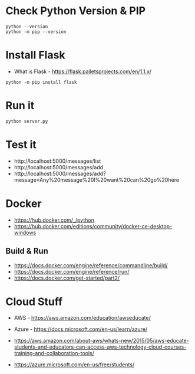 # Check Python Version  & PIP
```
python --version
python -m pip --version
```


# Install Flask
* What is Flask - https://flask.palletsprojects.com/en/1.1.x/

```
python -m pip install flask
```

# Run it
```
python server.py
```


# Test it
* http://localhost:5000/messages/list
* http://localhost:5000/messages/add
* http://localhost:5000/messages/add?message=Any%20message%20I%20want%20can%20go%20here

# Docker
* https://hub.docker.com/_/python
* https://hub.docker.com/editions/community/docker-ce-desktop-windows

## Build & Run
* https://docs.docker.com/engine/reference/commandline/build/
* https://docs.docker.com/engine/reference/run/
* https://docs.docker.com/get-started/part2/



# Cloud Stuff
* AWS - https://aws.amazon.com/education/awseducate/
* Azure - https://docs.microsoft.com/en-us/learn/azure/


* https://aws.amazon.com/about-aws/whats-new/2015/05/aws-educate-students-and-educators-can-access-aws-technology-cloud-courses-training-and-collaboration-tools/
* https://azure.microsoft.com/en-us/free/students/